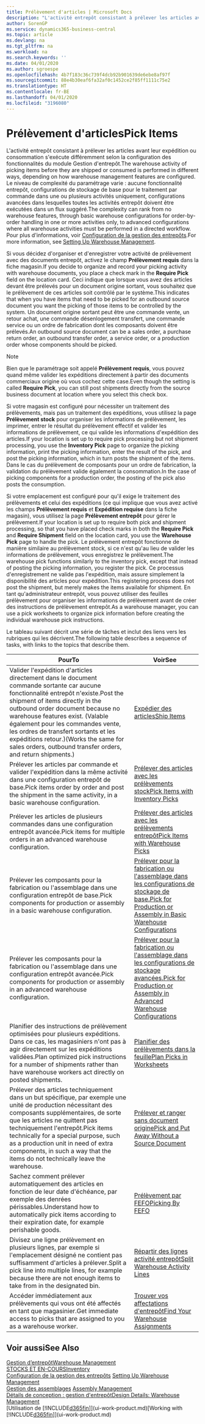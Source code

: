 ```yaml
---
title: Prélèvement d'articles | Microsoft Docs
description: "L'activité entrepôt consistant à prélever les articles avant leur expédition ou consommation s'exécute différemment selon la configuration des fonctionnalités du module Gestion d'entrepôt. Le niveau de complexité du [paramétrage](../configure-warehouse-processes.md) varie : aucune fonctionnalité entrepôt, configurations de stockage de base pour le traitement par commande dans une ou plusieurs activités uniquement, configurations avancées dans lesquelles toutes les activités entrepôt doivent être exécutées dans un flux suggéré."
author: SorenGP
ms.service: dynamics365-business-central
ms.topic: article
ms.devlang: na
ms.tgt_pltfrm: na
ms.workload: na
ms.search.keywords: ''
ms.date: 04/01/2020
ms.author: sgroespe
ms.openlocfilehash: 4b7f183c36c739f4dcb92b901639de6ebe8af97f
ms.sourcegitcommit: 88e4b30eaf6fa32af0c1452ce2f85ff1111c75e2
ms.translationtype: HT
ms.contentlocale: fr-BE
ms.lasthandoff: 04/01/2020
ms.locfileid: "3196080"
---
```

# <a name="pick-items"></a><span data-ttu-id="b4911-104">Prélèvement d'articles</span><span class="sxs-lookup"><span data-stu-id="b4911-104">Pick Items</span></span>
<span data-ttu-id="b4911-105">L'activité entrepôt consistant à prélever les articles avant leur expédition ou consommation s'exécute différemment selon la configuration des fonctionnalités du module Gestion d'entrepôt.</span><span class="sxs-lookup"><span data-stu-id="b4911-105">The warehouse activity of picking items before they are shipped or consumed is performed in different ways, depending on how warehouse management features are configured.</span></span> <span data-ttu-id="b4911-106">Le niveau de complexité du paramétrage varie : aucune fonctionnalité entrepôt, configurations de stockage de base pour le traitement par commande dans une ou plusieurs activités uniquement, configurations avancées dans lesquelles toutes les activités entrepôt doivent être exécutées dans un flux suggéré.</span><span class="sxs-lookup"><span data-stu-id="b4911-106">The complexity can rank from no warehouse features, through basic warehouse configurations for order-by-order handling in one or more activities only, to advanced configurations where all warehouse activities must be performed in a directed workflow.</span></span> <span data-ttu-id="b4911-107">Pour plus d'informations, voir [Configuration de la gestion des entrepôts](warehouse-setup-warehouse.md).</span><span class="sxs-lookup"><span data-stu-id="b4911-107">For more information, see [Setting Up Warehouse Management](warehouse-setup-warehouse.md).</span></span>

<span data-ttu-id="b4911-108">Si vous décidez d'organiser et d'enregistrer votre activité de prélèvement avec des documents entrepôt, activez le champ **Prélèvement requis** dans la fiche magasin.</span><span class="sxs-lookup"><span data-stu-id="b4911-108">If you decide to organize and record your picking activity with warehouse documents, you place a check mark in the **Require Pick** field on the location card.</span></span> <span data-ttu-id="b4911-109">Ceci indique que lorsque vous avez des articles devant être prélevés pour un document origine sortant, vous souhaitez que le prélèvement de ces articles soit contrôlé par le système.</span><span class="sxs-lookup"><span data-stu-id="b4911-109">This indicates that when you have items that need to be picked for an outbound source document you want the picking of those items to be controlled by the system.</span></span> <span data-ttu-id="b4911-110">Un document origine sortant peut être une commande vente, un retour achat, une commande désenlogement transfert, une commande service ou un ordre de fabrication dont les composants doivent être prélevés.</span><span class="sxs-lookup"><span data-stu-id="b4911-110">An outbound source document can be a sales order, a purchase return order, an outbound transfer order, a service order, or a production order whose components should be picked.</span></span>

> [!NOTE]
> <span data-ttu-id="b4911-111">Bien que le paramétrage soit appelé **Prélèvement requis**, vous pouvez quand même valider les expéditions directement à partir des documents commerciaux origine où vous cochez cette case.</span><span class="sxs-lookup"><span data-stu-id="b4911-111">Even though the setting is called **Require Pick**, you can still post shipments directly from the source business document at location where you select this check box.</span></span>

<span data-ttu-id="b4911-112">Si votre magasin est configuré pour nécessiter un traitement des prélèvements, mais pas un traitement des expéditions, vous utilisez la page **Prélèvement stock** pour organiser les informations de prélèvement, les imprimer, entrer le résultat du prélèvement effectif et valider les informations de prélèvement, ce qui valide les informations d'expédition des articles.</span><span class="sxs-lookup"><span data-stu-id="b4911-112">If your location is set up to require pick processing but not shipment processing, you use the **Inventory Pick** page to organize the picking information, print the picking information, enter the result of the pick, and post the picking information, which in turn posts the shipment of the items.</span></span> <span data-ttu-id="b4911-113">Dans le cas du prélèvement de composants pour un ordre de fabrication, la validation du prélèvement valide également la consommation.</span><span class="sxs-lookup"><span data-stu-id="b4911-113">In the case of picking components for a production order, the posting of the pick also posts the consumption.</span></span>

<span data-ttu-id="b4911-114">Si votre emplacement est configuré pour qu'il exige le traitement des prélèvements et celui des expéditions (ce qui implique que vous avez activé les champs **Prélèvement requis** et **Expédition requise** dans la fiche magasin), vous utilisez la page **Prélèvement entrepôt** pour gérer le prélèvement.</span><span class="sxs-lookup"><span data-stu-id="b4911-114">If your location is set up to require both pick and shipment processing, so that you have placed check marks in both the **Require Pick** and **Require Shipment** field on the location card, you use the **Warehouse Pick** page to handle the pick.</span></span> <span data-ttu-id="b4911-115">Le prélèvement entrepôt fonctionne de manière similaire au prélèvement stock, si ce n'est qu'au lieu de valider les informations de prélèvement, vous enregistrez le prélèvement.</span><span class="sxs-lookup"><span data-stu-id="b4911-115">The warehouse pick functions similarly to the inventory pick, except that instead of posting the picking information, you register the pick.</span></span> <span data-ttu-id="b4911-116">Ce processus d'enregistrement ne valide pas l'expédition, mais assure simplement la disponibilité des articles pour expédition.</span><span class="sxs-lookup"><span data-stu-id="b4911-116">This registering process does not post the shipment, but merely makes the items available for shipment.</span></span> <span data-ttu-id="b4911-117">En tant qu'administrateur entrepôt, vous pouvez utiliser des feuilles prélèvement pour organiser les informations de prélèvement avant de créer des instructions de prélèvement entrepôt.</span><span class="sxs-lookup"><span data-stu-id="b4911-117">As a warehouse manager, you can use a pick worksheets to organize pick information before creating the individual warehouse pick instructions.</span></span>

<span data-ttu-id="b4911-118">Le tableau suivant décrit une série de tâches et inclut des liens vers les rubriques qui les décrivent.</span><span class="sxs-lookup"><span data-stu-id="b4911-118">The following table describes a sequence of tasks, with links to the topics that describe them.</span></span>   

|<span data-ttu-id="b4911-119">**Pour**</span><span class="sxs-lookup"><span data-stu-id="b4911-119">**To**</span></span>|<span data-ttu-id="b4911-120">**Voir**</span><span class="sxs-lookup"><span data-stu-id="b4911-120">**See**</span></span>|
|------------|-------------|  
|<span data-ttu-id="b4911-121">Valider l'expédition d'articles directement dans le document commande sortante car aucune fonctionnalité entrepôt n'existe.</span><span class="sxs-lookup"><span data-stu-id="b4911-121">Post the shipment of items directly in the outbound order document because no warehouse features exist.</span></span> <span data-ttu-id="b4911-122">(Valable également pour les commandes vente, les ordres de transfert sortants et les expéditions retour.)</span><span class="sxs-lookup"><span data-stu-id="b4911-122">(Works the same for sales orders, outbound transfer orders, and return shipments.)</span></span>|[<span data-ttu-id="b4911-123">Expédier des articles</span><span class="sxs-lookup"><span data-stu-id="b4911-123">Ship Items</span></span>](warehouse-how-ship-items.md)|  
|<span data-ttu-id="b4911-124">Prélever les articles par commande et valider l'expédition dans la même activité dans une configuration entrepôt de base.</span><span class="sxs-lookup"><span data-stu-id="b4911-124">Pick items order by order and post the shipment in the same activity, in a basic warehouse configuration.</span></span>|[<span data-ttu-id="b4911-125">Prélever des articles avec les prélèvements stock</span><span class="sxs-lookup"><span data-stu-id="b4911-125">Pick Items with Inventory Picks</span></span>](warehouse-how-to-pick-items-with-inventory-picks.md)|
|<span data-ttu-id="b4911-126">Prélever les articles de plusieurs commandes dans une configuration entrepôt avancée.</span><span class="sxs-lookup"><span data-stu-id="b4911-126">Pick items for multiple orders in an advanced warehouse configuration.</span></span>|[<span data-ttu-id="b4911-127">Prélever des articles avec les prélèvements entrepôt</span><span class="sxs-lookup"><span data-stu-id="b4911-127">Pick Items with Warehouse Picks</span></span>](warehouse-how-to-pick-items-for-warehouse-shipment.md)|  
|<span data-ttu-id="b4911-128">Prélever les composants pour la fabrication ou l'assemblage dans une configuration entrepôt de base.</span><span class="sxs-lookup"><span data-stu-id="b4911-128">Pick components for production or assembly in a basic warehouse configuration.</span></span>|[<span data-ttu-id="b4911-129">Prélever pour la fabrication ou l'assemblage dans les configurations de stockage de base.</span><span class="sxs-lookup"><span data-stu-id="b4911-129">Pick for Production or Assembly in Basic Warehouse Configurations</span></span>](warehouse-how-to-pick-for-production.md)|
|<span data-ttu-id="b4911-130">Prélever les composants pour la fabrication ou l'assemblage dans une configuration entrepôt avancée.</span><span class="sxs-lookup"><span data-stu-id="b4911-130">Pick components for production or assembly in an advanced warehouse configuration.</span></span>|[<span data-ttu-id="b4911-131">Prélever pour la fabrication ou l'assemblage dans les configurations de stockage avancées.</span><span class="sxs-lookup"><span data-stu-id="b4911-131">Pick for Production or Assembly in Advanced Warehouse Configurations</span></span>](warehouse-how-to-pick-for-internal-operations-in-advanced-warehousing.md)|  
|<span data-ttu-id="b4911-132">Planifier des instructions de prélèvement optimisées pour plusieurs expéditions. Dans ce cas, les magasiniers n'ont pas à agir directement sur les expéditions validées.</span><span class="sxs-lookup"><span data-stu-id="b4911-132">Plan optimized pick instructions for a number of shipments rather than have warehouse workers act directly on posted shipments.</span></span>|[<span data-ttu-id="b4911-133">Planifier des prélèvements dans la feuille</span><span class="sxs-lookup"><span data-stu-id="b4911-133">Plan Picks in Worksheets</span></span>](warehouse-how-to-plan-picks-in-worksheets.md)|  
|<span data-ttu-id="b4911-134">Prélever des articles techniquement dans un but spécifique, par exemple une unité de production nécessitant des composants supplémentaires, de sorte que les articles ne quittent pas techniquement l'entrepôt.</span><span class="sxs-lookup"><span data-stu-id="b4911-134">Pick items technically for a special purpose, such as a production unit in need of extra components, in such a way that the items do not technically leave the warehouse.</span></span>|[<span data-ttu-id="b4911-135">Prélever et ranger sans document origine</span><span class="sxs-lookup"><span data-stu-id="b4911-135">Pick and Put Away Without a Source Document</span></span>](warehouse-how-to-create-put-aways-from-internal-put-aways.md)|
|<span data-ttu-id="b4911-136">Sachez comment prélever automatiquement des articles en fonction de leur date d'échéance, par exemple des denrées périssables.</span><span class="sxs-lookup"><span data-stu-id="b4911-136">Understand how to automatically pick items according to their expiration date, for example perishable goods.</span></span>|[<span data-ttu-id="b4911-137">Prélèvement par FEFO</span><span class="sxs-lookup"><span data-stu-id="b4911-137">Picking By FEFO</span></span>](warehouse-picking-by-fefo.md)|
|<span data-ttu-id="b4911-138">Divisez une ligne prélèvement en plusieurs lignes, par exemple si l'emplacement désigné ne contient pas suffisamment d'articles à prélever.</span><span class="sxs-lookup"><span data-stu-id="b4911-138">Split a pick line into multiple lines, for example because there are not enough items to take from in the designated bin.</span></span>|[<span data-ttu-id="b4911-139">Répartir des lignes activité entrepôt</span><span class="sxs-lookup"><span data-stu-id="b4911-139">Split Warehouse Activity Lines</span></span>](warehouse-how-to-split-warehouse-activity-lines.md)|
|<span data-ttu-id="b4911-140">Accéder immédiatement aux prélèvements qui vous ont été affectés en tant que magasinier.</span><span class="sxs-lookup"><span data-stu-id="b4911-140">Get immediate access to picks that are assigned to you as a warehouse worker.</span></span>|[<span data-ttu-id="b4911-141">Trouver vos affectations d'entrepôt</span><span class="sxs-lookup"><span data-stu-id="b4911-141">Find Your Warehouse Assignments</span></span>](warehouse-how-to-find-your-warehouse-assignments.md)|  

## <a name="see-also"></a><span data-ttu-id="b4911-142">Voir aussi</span><span class="sxs-lookup"><span data-stu-id="b4911-142">See Also</span></span>  
[<span data-ttu-id="b4911-143">Gestion d’entrepôt</span><span class="sxs-lookup"><span data-stu-id="b4911-143">Warehouse Management</span></span>](warehouse-manage-warehouse.md)  
[<span data-ttu-id="b4911-144">STOCKS ET EN-COURS</span><span class="sxs-lookup"><span data-stu-id="b4911-144">Inventory</span></span>](inventory-manage-inventory.md)  
<span data-ttu-id="b4911-145">[Configuration de la gestion des entrepôts](warehouse-setup-warehouse.md)   </span><span class="sxs-lookup"><span data-stu-id="b4911-145">[Setting Up Warehouse Management](warehouse-setup-warehouse.md)   </span></span>  
<span data-ttu-id="b4911-146">[Gestion des assemblages](assembly-assemble-items.md)  </span><span class="sxs-lookup"><span data-stu-id="b4911-146">[Assembly Management](assembly-assemble-items.md)  </span></span>  
[<span data-ttu-id="b4911-147">Détails de conception : gestion d'entrepôt</span><span class="sxs-lookup"><span data-stu-id="b4911-147">Design Details: Warehouse Management</span></span>](design-details-warehouse-management.md)  
<span data-ttu-id="b4911-148">[Utilisation de [!INCLUDE[d365fin](includes/d365fin_md.md)]](ui-work-product.md)</span><span class="sxs-lookup"><span data-stu-id="b4911-148">[Working with [!INCLUDE[d365fin](includes/d365fin_md.md)]](ui-work-product.md)</span></span>
